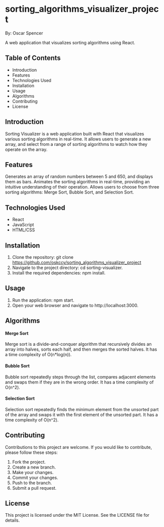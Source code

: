 # sorting_algorithms_visualizer_project

By: Oscar Spencer

A web application that visualizes sorting algorithms using React.

## Table of Contents

- Introduction
- Features
- Technologies Used
- Installation
- Usage
- Algorithms
- Contributing
- License

## Introduction
Sorting Visualizer is a web application built with React that visualizes various sorting algorithms in real-time. It allows users to generate a new array, and select from a range of sorting algorithms to watch how they operate on the array.

## Features
Generates an array of random numbers between 5 and 650, and displays them as bars.
Animates the sorting algorithms in real-time, providing an intuitive understanding of their operation.
Allows users to choose from three sorting algorithms: Merge Sort, Bubble Sort, and Selection Sort.
## Technologies Used
- React
- JavaScript
- HTML/CSS
## Installation
1. Clone the repository: git clone https://github.com/oskccy/sorting_algorithms_visualizer_project
2. Navigate to the project directory: cd sorting-visualizer.
3. Install the required dependencies: npm install.
## Usage
1. Run the application: npm start.
2. Open your web browser and navigate to http://localhost:3000.
## Algorithms
#### Merge Sort
Merge sort is a divide-and-conquer algorithm that recursively divides an array into halves, sorts each half, and then merges the sorted halves. It has a time complexity of O(n*log(n)).

#### Bubble Sort
Bubble sort repeatedly steps through the list, compares adjacent elements and swaps them if they are in the wrong order. It has a time complexity of O(n^2).

#### Selection Sort
Selection sort repeatedly finds the minimum element from the unsorted part of the array and swaps it with the first element of the unsorted part. It has a time complexity of O(n^2).

## Contributing
Contributions to this project are welcome. If you would like to contribute, please follow these steps:

1. Fork the project.
2. Create a new branch.
3. Make your changes.
4. Commit your changes.
5. Push to the branch.
6. Submit a pull request.
## License
This project is licensed under the MIT License. See the LICENSE file for details.
